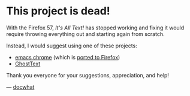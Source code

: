# This project is dead!

With the Firefox 57, _It's All Text!_ has stopped working and fixing it would require throwing everything out and starting again from scratch.

Instead, I would suggest using one of these projects:

- [emacs chrome](https://github.com/stsquad/emacs_chrome/) (which is [ported to Firefox](https://addons.mozilla.org/en-US/firefox/addon/edit-with-emacs1/))
- [GhostText](https://github.com/GhostText/GhostText)

Thank you everyone for your suggestions, appreciation, and help!

— [docwhat](https://docwhat.org)
